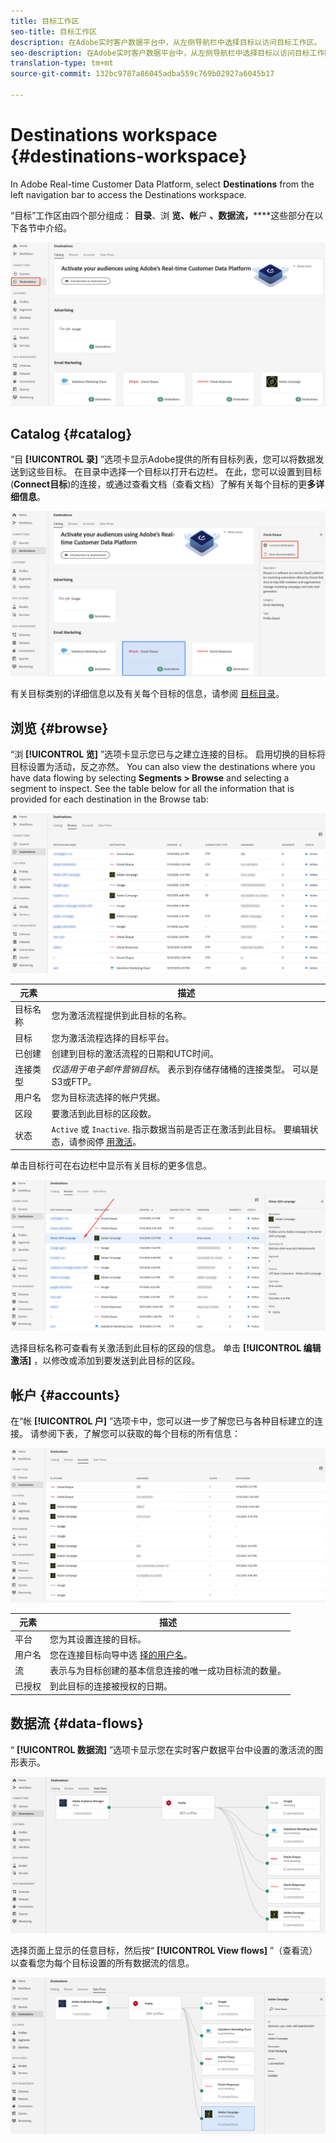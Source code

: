 ```yaml
---
title: 目标工作区
seo-title: 目标工作区
description: 在Adobe实时客户数据平台中，从左侧导航栏中选择目标以访问目标工作区。
seo-description: 在Adobe实时客户数据平台中，从左侧导航栏中选择目标以访问目标工作区。
translation-type: tm+mt
source-git-commit: 132bc9787a86045adba559c769b02927a6045b17

---
```



# Destinations workspace {#destinations-workspace}

In Adobe Real-time Customer Data Platform, select **Destinations** from the left navigation bar to access the Destinations workspace.

“目标”工作区由四个部分组成： **目录**、浏 **览、帐**&#x200B;户 **、数据流，******&#x200B;这些部分在以下各节中介绍。

![目标——概述](/help/rtcdp/destinations/assets/destinations-overview.png)

## Catalog {#catalog}

“目 **[!UICONTROL 录]** ”选项卡显示Adobe提供的所有目标列表，您可以将数据发送到这些目标。 在目录中选择一个目标以打开右边栏。 在此，您可以设置到目标(**Connect目标**)的连接，或通过查看文档（查看文档）了解有关每个目标的更&#x200B;**多详细信息**。

![目标目录选项](/help/rtcdp/destinations/assets/destination-ui-catalog-options.png)

有关目标类别的详细信息以及有关每个目标的信息，请参阅 [目标目录](/help/rtcdp/destinations/destinations-catalog.md)。

## 浏览 {#browse}

“浏 **[!UICONTROL 览]** ”选项卡显示您已与之建立连接的目标。 启用切换的目标将目标设置为活动，反之亦然。 You can also view the destinations where you have data flowing by selecting **Segments > Browse** and selecting a segment to inspect. See the table below for all the information that is provided for each destination in the Browse tab:

![浏览选项卡](/help/rtcdp/destinations/assets/browse-tab.png)

| 元素 | 描述 |
---------|----------
| 目标名称 | 您为激活流程提供到此目标的名称。 |
| 目标 | 您为激活流程选择的目标平台。 |
| 已创建 | 创建到目标的激活流程的日期和UTC时间。 |
| 连接类型 | *仅适用于电子邮件营销目标*。 表示到存储存储桶的连接类型。 可以是S3或FTP。 |
| 用户名 | 您为目标流选择的帐户凭据。 |
| 区段 | 要激活到此目标的区段数。 |
| 状态 | `Active` 或 `Inactive`. 指示数据当前是否正在激活到此目标。 要编辑状态，请参阅停 [用激活](/help/rtcdp/destinations/activate-destinations.md#disable-activation)。 |

单击目标行可在右边栏中显示有关目标的更多信息。

![单击目标行](/help/rtcdp/destinations/assets/click-destination-row.png)

选择目标名称可查看有关激活到此目标的区段的信息。 单击 **[!UICONTROL 编辑激活]** ，以修改或添加到要发送到此目标的区段。

## 帐户 {#accounts}

在“帐 **[!UICONTROL 户]** ”选项卡中，您可以进一步了解您已与各种目标建立的连接。 请参阅下表，了解您可以获取的每个目标的所有信息：

![“帐户”选项卡](/help/rtcdp/destinations/assets/accounts-tab.png)

| 元素 | 描述 |
---------|----------
| 平台 | 您为其设置连接的目标。 |
| 用户名 | 您在连接目标向导中选 [择的用户名](/help/rtcdp/destinations/email-marketing-destinations.md#connect-destination)。 |
| 流 | 表示与为目标创建的基本信息连接的唯一成功目标流的数量。 |
| 已授权 | 到此目标的连接被授权的日期。 |

## 数据流 {#data-flows}

“ **[!UICONTROL 数据流]** ”选项卡显示您在实时客户数据平台中设置的激活流的图形表示。

![Data-flows1](/help/rtcdp/destinations/assets/data-flows1.png)

选择页面上显示的任意目标，然后按“ **[!UICONTROL View flows]** ”（查看流）以查看您为每个目标设置的所有数据流的信息。

![Data-flows2](/help/rtcdp/destinations/assets/data-flows2.png)